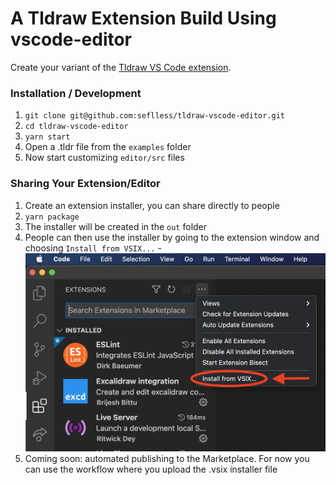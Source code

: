 # A Tldraw Extension Build Using vscode-editor
Create your variant of the [Tldraw VS Code extension](https://marketplace.visualstudio.com/items?itemName=tldraw-org.tldraw-vscode).

### Installation / Development

 1. `git clone git@github.com:seflless/tldraw-vscode-editor.git`
 2. `cd tldraw-vscode-editor`
 3. `yarn start`
 4. Open a .tldr file from the `examples` folder
 5. Now start customizing `editor/src` files

### Sharing Your Extension/Editor

 1. Create an extension installer, you can share directly to people
   1. `yarn package`
   1. The installer will be created in the `out` folder
   1. People can then use the installer by going to the extension window and choosing `Install from VSIX...`
     - <img src="docs/how-use-extension-installer.png"/>
  1. Coming soon: automated publishing to the Marketplace. For now you can use the workflow where you upload the .vsix installer file